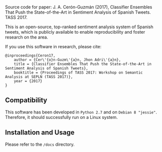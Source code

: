 Source code for paper: J. A. Cerón-Guzmán (2017), Classifier Ensembles That Push the State-of-the-Art in Sentiment Analysis of Spanish Tweets. TASS 2017.

This is an open-source, top-ranked sentiment analysis system of Spanish tweets, which is publicly available to enable reproducibility and foster research on the area.

If you use this software in research, please cite:

```
@inproceedings{Ceron17,
    author = {Cer\'{o}n-Guzm\'{a}n, Jhon Adri\'{a}n},
	title = {Classifier Ensembles That Push the State-of-the-Art in Sentiment Analysis of Spanish Tweets},
	booktitle = {Proceedings of TASS 2017: Workshop on Semantic Analysis at SEPLN (TASS 2017)},
	year = {2017}
}
```

## Compatibility

This software has been developed in `Python 2.7` and on `Debian 8 "jessie"`. Therefore, it should successfully run on a Linux system.

## Installation and Usage

Please refer to the `/docs` directory.
